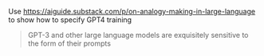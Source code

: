 Use https://aiguide.substack.com/p/on-analogy-making-in-large-language to show how to specify GPT4 training
> GPT-3 and other large language models are exquisitely sensitive to the form of their prompts